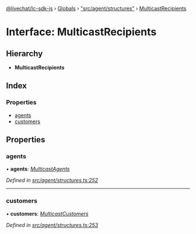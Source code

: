 [@livechat/lc-sdk-js](../README.md) › [Globals](../globals.md) › ["src/agent/structures"](../modules/_src_agent_structures_.md) › [MulticastRecipients](_src_agent_structures_.multicastrecipients.md)

# Interface: MulticastRecipients

## Hierarchy

* **MulticastRecipients**

## Index

### Properties

* [agents](_src_agent_structures_.multicastrecipients.md#agents)
* [customers](_src_agent_structures_.multicastrecipients.md#customers)

## Properties

###  agents

• **agents**: *[MulticastAgents](_src_agent_structures_.multicastagents.md)*

*Defined in [src/agent/structures.ts:252](https://github.com/livechat/lc-sdk-js/blob/d0a32c0/src/agent/structures.ts#L252)*

___

###  customers

• **customers**: *[MulticastCustomers](_src_agent_structures_.multicastcustomers.md)*

*Defined in [src/agent/structures.ts:253](https://github.com/livechat/lc-sdk-js/blob/d0a32c0/src/agent/structures.ts#L253)*
